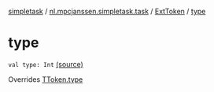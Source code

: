 [simpletask](../../index.md) / [nl.mpcjanssen.simpletask.task](../index.md) / [ExtToken](index.md) / [type](.)

# type

`val type: Int` [(source)](https://github.com/mpcjanssen/simpletask-android/blob/master/src/main/java/nl/mpcjanssen/simpletask/task/Task.kt#L576)

Overrides [TToken.type](../-t-token/type.md)

